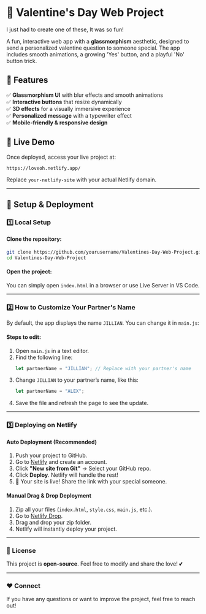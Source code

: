 # 💖 Valentine's Day Web Project

I just had to create one of these, It was so fun!

A fun, interactive web app with a **glassmorphism** aesthetic, designed to send a personalized valentine question to someone special. The app includes smooth animations, a growing 'Yes' button, and a playful 'No' button trick.

## 🎯 Features
✅ **Glassmorphism UI** with blur effects and smooth animations  
✅ **Interactive buttons** that resize dynamically  
✅ **3D effects** for a visually immersive experience  
✅ **Personalized message** with a typewriter effect  
✅ **Mobile-friendly & responsive design**  

## 🚀 Live Demo
Once deployed, access your live project at:
```
https://loveoh.netlify.app/
```
Replace `your-netlify-site` with your actual Netlify domain.

---

## 🔧 Setup & Deployment
### **1️⃣ Local Setup**
#### **Clone the repository:**
```bash
git clone https://github.com/yourusername/Valentines-Day-Web-Project.git
cd Valentines-Day-Web-Project
```

#### **Open the project:**
You can simply open `index.html` in a browser or use Live Server in VS Code.

---

### **2️⃣ How to Customize Your Partner's Name**
By default, the app displays the name `JILLIAN`. You can change it in `main.js`:

#### **Steps to edit:**
1. Open `main.js` in a text editor.
2. Find the following line:
   ```js
   let partnerName = "JILLIAN"; // Replace with your partner's name
   ```
3. Change `JILLIAN` to your partner’s name, like this:
   ```js
   let partnerName = "ALEX";
   ```
4. Save the file and refresh the page to see the update.

---

### **3️⃣ Deploying on Netlify**
#### **Auto Deployment (Recommended)**
1. Push your project to GitHub.
2. Go to [Netlify](https://www.netlify.com/) and create an account.
3. Click **"New site from Git"** → Select your GitHub repo.
4. Click **Deploy**. Netlify will handle the rest!
5. 🎉 Your site is live! Share the link with your special someone.

#### **Manual Drag & Drop Deployment**
1. Zip all your files (`index.html`, `style.css`, `main.js`, etc.).
2. Go to [Netlify Drop](https://app.netlify.com/drop).
3. Drag and drop your zip folder.
4. Netlify will instantly deploy your project.

---

### 📜 License
This project is **open-source**. Feel free to modify and share the love! 💕

---

### ❤️ Connect
If you have any questions or want to improve the project, feel free to reach out!
